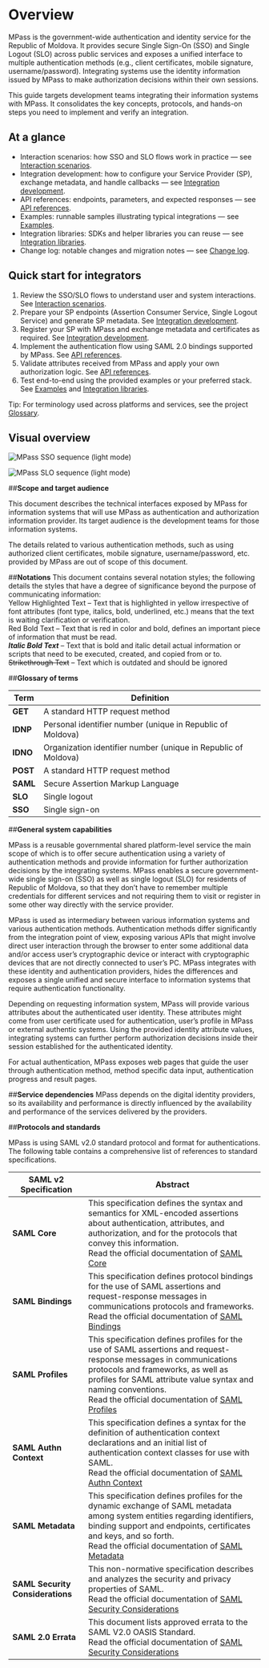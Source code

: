 # Overview

MPass is the government-wide authentication and identity service for the Republic of Moldova. It provides secure Single Sign-On (SSO) and Single Logout (SLO) across public services and exposes a unified interface to multiple authentication methods (e.g., client certificates, mobile signature, username/password). Integrating systems use the identity information issued by MPass to make authorization decisions within their own sessions.

This guide targets development teams integrating their information systems with MPass. It consolidates the key concepts, protocols, and hands-on steps you need to implement and verify an integration.

## At a glance

- Interaction scenarios: how SSO and SLO flows work in practice — see [Interaction scenarios](interaction-scenarios.md).
- Integration development: how to configure your Service Provider (SP), exchange metadata, and handle callbacks — see [Integration development](integration-development.md).
- API references: endpoints, parameters, and expected responses — see [API references](api-references.md).
- Examples: runnable samples illustrating typical integrations — see [Examples](examples.md).
- Integration libraries: SDKs and helper libraries you can reuse — see [Integration libraries](integration-libraries.md).
- Change log: notable changes and migration notes — see [Change log](change-log.md).

## Quick start for integrators

1. Review the SSO/SLO flows to understand user and system interactions. See [Interaction scenarios](interaction-scenarios.md).
2. Prepare your SP endpoints (Assertion Consumer Service, Single Logout Service) and generate SP metadata. See [Integration development](integration-development.md).
3. Register your SP with MPass and exchange metadata and certificates as required. See [Integration development](integration-development.md).
4. Implement the authentication flow using SAML 2.0 bindings supported by MPass. See [API references](api-references.md).
5. Validate attributes received from MPass and apply your own authorization logic. See [API references](api-references.md).
6. Test end-to-end using the provided examples or your preferred stack. See [Examples](examples.md) and [Integration libraries](integration-libraries.md).

Tip: For terminology used across platforms and services, see the project [Glossary](../../glossary/glossary.md).

## Visual overview

![MPass SSO sequence (light mode)](/assets/umls/mpass/interaction_scenarios/sso_lightmode.svg)

![MPass SLO sequence (light mode)](/assets/umls/mpass/interaction_scenarios/slo_lightmode.svg)

##**Scope and target audience**

This document describes the technical interfaces exposed by MPass for information systems that will use MPass as authentication and authorization information provider. Its target audience is the development teams for those information systems.

The details related to various authentication methods, such as using authorized client certificates, mobile signature, username/password, etc. provided by MPass are out of scope of this document.

##**Notations**
This document contains several notation styles; the following details the styles that have a degree of significance beyond the purpose of communicating information:
<br><span class="highlight-text-yellow">Yellow Highlighted Text</span> – Text that is highlighted in yellow irrespective of font attributes (font type, italics, bold, underlined, etc.) means that the text is waiting clarification or verification.
<br><span class="red-bold-text">Red Bold Text</span> – Text that is red in color and bold, defines an important piece of information that must be read.
<br>***Italic Bold Text*** – Text that is bold and italic detail actual information or scripts that need to be executed, created, and copied from or to.
<br>~~Strikethrough Text~~ – Text which is outdated and should be ignored

##**Glossary of terms**

<table>
    <thead>
         <tr>
            <th><strong>Term</strong></th>
            <th><strong>Definition</strong></th>
        </tr>
    </thead>
    <tbody>
        <tr>
            <td><strong>GET</strong></td>
            <td>A standard HTTP request method</td>
        </tr>
        <tr>
            <td><strong>IDNP</strong></td>
            <td>Personal identifier number (unique in Republic of Moldova)</td>
        </tr>
        <tr>
            <td><strong>IDNO</strong></td>
            <td>Organization identifier number (unique in Republic of Moldova)</td>
        </tr>
        <tr>
            <td><strong>POST</strong></td>
            <td>A standard HTTP request method</td>
        </tr>
        <tr>
            <td><strong>SAML</strong></td>
            <td>Secure Assertion Markup Language</td>
        </tr>
        <tr>
            <td><strong>SLO</strong></td>
            <td>Single logout</td>
        </tr>
        <tr>
            <td><strong>SSO</strong></td>
            <td>Single sign-on</td>
        </tr>
    </tbody>
</table>

##**General system capabilities**

MPass is a reusable governmental shared platform-level service the main scope of which is to offer secure authentication using a variety of authentication methods and provide information for further authorization decisions by the integrating systems. MPass enables a secure government-wide single sign-on (SSO) as well as single logout (SLO) for residents of Republic of Moldova, so that they don’t have to remember multiple credentials for different services and not requiring them to visit or register in some other way directly with the service provider.

MPass is used as intermediary between various information systems and various authentication methods. Authentication methods differ significantly from the integration point of view, exposing various APIs that might involve direct user interaction through the browser to enter some additional data and/or access user’s cryptographic device or interact with cryptographic devices that are not directly connected to user’s PC. MPass integrates with these identity and authentication providers, hides the differences and exposes a single unified and secure interface to information systems that require authentication functionality.

Depending on requesting information system, MPass will provide various attributes about the authenticated user identity. These attributes might come from user certificate used for authentication, user’s profile in MPass or external authentic systems. Using the provided identity attribute values, integrating systems can further perform authorization decisions inside their session established for the authenticated identity.

For actual authentication, MPass exposes web pages that guide the user through authentication method, method specific data input, authentication progress and result pages.

##**Service dependencies**
MPass depends on the digital identity providers, so its availability and performance is directly influenced by the availability and performance of the services delivered by the providers.

##**Protocols and standards**

MPass is using SAML v2.0 standard protocol and format for authentications. The following table contains a comprehensive list of references to standard specifications.


<table>
    <thead>
         <tr>
            <th><strong>SAML v2 Specification</strong></th>
            <th><strong>Abstract</strong></th>
        </tr>
    </thead>
    <tbody>
        <tr>
            <td><strong>SAML Core</strong></td>
            <td>This specification defines the syntax and semantics for XML-encoded assertions about authentication, attributes, and authorization, and for the protocols that convey this information.
            <br>Read the official documentation of <a href="https://docs.oasis-open.org/security/saml/v2.0/saml-core-2.0-os.pdf">SAML Core</a></td>
        </tr>
        <tr>
            <td><strong>SAML Bindings</strong></td>
            <td>This specification defines protocol bindings for the use of SAML assertions and request-response messages in communications protocols and frameworks.
            <br>Read the official documentation of <a href="https://docs.oasis-open.org/security/saml/v2.0/saml-bindings-2.0-os.pdf">SAML Bindings</a></td>
        </tr>
        <tr>
            <td><strong>SAML Profiles</strong></td>
            <td>This specification defines profiles for the use of SAML assertions and request-response messages in communications protocols and frameworks, as well as profiles for SAML attribute value syntax and naming conventions.
            <br>Read the official documentation of <a href="https://docs.oasis-open.org/security/saml/v2.0/saml-profiles-2.0-os.pdf">SAML Profiles</a></td>
        </tr>
        <tr>
            <td><strong>SAML Authn Context</strong></td>
            <td>This specification defines a syntax for the definition of authentication context declarations and an initial list of authentication context classes for use with SAML.
            <br>Read the official documentation of <a href="https://docs.oasis-open.org/security/saml/v2.0/saml-authn-context-2.0-os.pdf">SAML Authn Context</a></td>
        </tr>
        <tr>
            <td><strong>SAML Metadata</strong></td>
            <td>This specification defines profiles for the dynamic exchange of SAML metadata among system entities regarding identifiers, binding support and endpoints, certificates and keys, and so forth.
            <br>Read the official documentation of <a href="https://docs.oasis-open.org/security/saml/v2.0/saml-metadata-2.0-os.pdf">SAML Metadata</a></td>
        </tr>
        <tr>
            <td><strong>SAML Security Considerations</strong></td>
            <td>This non-normative specification describes and analyzes the security and privacy properties of SAML.
            <br>Read the official documentation of <a href="https://docs.oasis-open.org/security/saml/v2.0/saml-sec-consider-2.0-os.pdf">SAML Security Considerations</a></td>
        </tr>
        <tr>
            <td><strong>SAML 2.0 Errata</strong></td>
            <td>This document lists approved errata to the SAML V2.0 OASIS Standard.
            <br>Read the official documentation of <a href="https://docs.oasis-open.org/security/saml/v2.0/sstc-saml-approved-errata-2.0.pdf">SAML Security Considerations</a></td>
        </tr>
    </tbody>
</table>